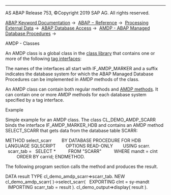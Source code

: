   

* * *

AS ABAP Release 753, ©Copyright 2019 SAP AG. All rights reserved.

[ABAP Keyword Documentation](javascript:call_link\('abenabap.htm'\)) →  [ABAP − Reference](javascript:call_link\('abenabap_reference.htm'\)) →  [Processing External Data](javascript:call_link\('abenabap_language_external_data.htm'\)) →  [ABAP Database Access](javascript:call_link\('abenabap_sql.htm'\)) →  [AMDP - ABAP Managed Database Procedures](javascript:call_link\('abenamdp.htm'\)) → 

AMDP - Classes

An AMDP class is a global class in the [class library](javascript:call_link\('abenclass_library_glosry.htm'\) "Glossary Entry") that contains one or more of the following [tag interfaces](javascript:call_link\('abentag_interface_glosry.htm'\) "Glossary Entry"):

The names of the interfaces all start with IF\_AMDP\_MARKER and a suffix indicates the database system for which the ABAP Managed Database Procedures can be implemented in AMDP methods of the class.

An AMDP class can contain both regular methods and [AMDP methods](javascript:call_link\('abenamdp_methods.htm'\)). It can contain one or more AMDP methods for each database system specified by a tag interface.

Example

Simple example for an AMDP class. The class CL\_DEMO\_AMDP\_SCARR binds the interface IF\_AMDP\_MARKER\_HDB and contains an AMDP method SELECT\_SCARR that gets data from the database table SCARR:

METHOD select\_scarr
       BY DATABASE PROCEDURE FOR HDB
       LANGUAGE SQLSCRIPT
       OPTIONS READ-ONLY
       USING scarr.
  scarr\_tab =
  SELECT \*
         FROM "SCARR"
         WHERE mandt = clnt
         ORDER BY carrid;
ENDMETHOD.

The following program section calls the method and produces the result.

DATA result TYPE cl\_demo\_amdp\_scarr=>scarr\_tab.
NEW cl\_demo\_amdp\_scarr( )->select\_scarr(
  EXPORTING clnt = sy-mandt
  IMPORTING scarr\_tab = result ).
cl\_demo\_output=>display( result ).
